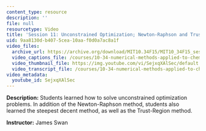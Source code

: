 ```yaml
---
content_type: resource
description: ''
file: null
resourcetype: Video
title: 'Session 11: Unconstrained Optimization; Newton-Raphson and Trust Region Methods'
uid: 9aa8130d-b407-5cea-10aa-f0d0a7ac8a1f
video_files:
  archive_url: https://archive.org/download/MIT10.34F15/MIT10_34F15_ses11_300k.mp4
  video_captions_file: /courses/10-34-numerical-methods-applied-to-chemical-engineering-fall-2015/10a7b74a546a533fa2bce834298d2a63_SejxqXAlSec.vtt
  video_thumbnail_file: https://img.youtube.com/vi/SejxqXAlSec/default.jpg
  video_transcript_file: /courses/10-34-numerical-methods-applied-to-chemical-engineering-fall-2015/5731bc667e336d8e7ebd395855197291_SejxqXAlSec.pdf
video_metadata:
  youtube_id: SejxqXAlSec
---
```


**Description:** Students learned how to solve unconstrained optimization problems. In addition of the Newton-Raphson method, students also learned the steepest decent method, as well as the Trust-Region method.

**Instructor:** James Swan